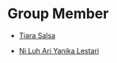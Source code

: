 # Group Member

- <a href="https://github.com/tiarasalsa">Tiara Salsa</a>

- <a href="https://github.com/niluhariyanika">Ni Luh Ari Yanika Lestari</a>
